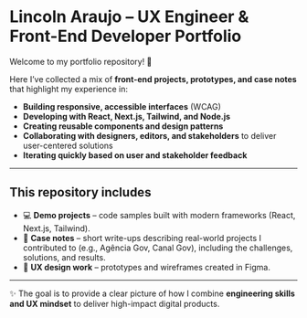 # Lincoln Araujo – UX Engineer & Front-End Developer Portfolio  

Welcome to my portfolio repository! 👋  

Here I’ve collected a mix of **front-end projects, prototypes, and case notes** that highlight my experience in:  

- **Building responsive, accessible interfaces** (WCAG)  
- **Developing with React, Next.js, Tailwind, and Node.js**  
- **Creating reusable components and design patterns**  
- **Collaborating with designers, editors, and stakeholders** to deliver user-centered solutions  
- **Iterating quickly based on user and stakeholder feedback**  

---

## This repository includes  

- 💻 **Demo projects** – code samples built with modern frameworks (React, Next.js, Tailwind).  
- 📑 **Case notes** – short write-ups describing real-world projects I contributed to (e.g., Agência Gov, Canal Gov), including the challenges, solutions, and results.  
- 🎨 **UX design work** – prototypes and wireframes created in Figma.  

---

✨ The goal is to provide a clear picture of how I combine **engineering skills and UX mindset** to deliver high-impact digital products.

